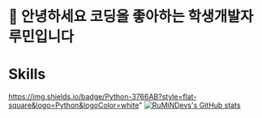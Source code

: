 # 👋 안녕하세요 코딩을 좋아하는 학생개발자 루민입니다

# Skills
https://img.shields.io/badge/Python-3766AB?style=flat-square&logo=Python&logoColor=white"
[![RuMiNDevs's GitHub stats](https://github-readme-stats.vercel.app/api?username=rumindev)](https://github.com/anuraghazra/github-readme-stats)
